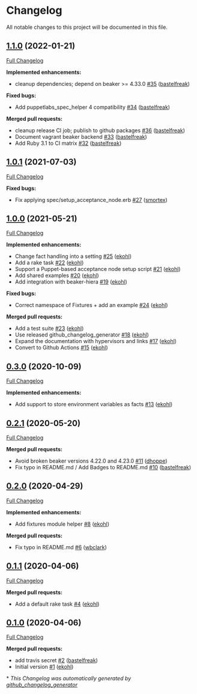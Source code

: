 # Changelog

All notable changes to this project will be documented in this file.

## [1.1.0](https://github.com/voxpupuli/voxpupuli-acceptance/tree/1.1.0) (2022-01-21)

[Full Changelog](https://github.com/voxpupuli/voxpupuli-acceptance/compare/1.0.1...1.1.0)

**Implemented enhancements:**

- cleanup dependencies; depend on beaker \>= 4.33.0 [\#35](https://github.com/voxpupuli/voxpupuli-acceptance/pull/35) ([bastelfreak](https://github.com/bastelfreak))

**Fixed bugs:**

- Add puppetlabs\_spec\_helper 4 compatibility [\#34](https://github.com/voxpupuli/voxpupuli-acceptance/pull/34) ([bastelfreak](https://github.com/bastelfreak))

**Merged pull requests:**

- cleanup release CI job; publish to github packages [\#36](https://github.com/voxpupuli/voxpupuli-acceptance/pull/36) ([bastelfreak](https://github.com/bastelfreak))
- Document vagrant beaker backend [\#33](https://github.com/voxpupuli/voxpupuli-acceptance/pull/33) ([bastelfreak](https://github.com/bastelfreak))
- Add Ruby 3.1 to CI matrix [\#32](https://github.com/voxpupuli/voxpupuli-acceptance/pull/32) ([bastelfreak](https://github.com/bastelfreak))

## [1.0.1](https://github.com/voxpupuli/voxpupuli-acceptance/tree/1.0.1) (2021-07-03)

[Full Changelog](https://github.com/voxpupuli/voxpupuli-acceptance/compare/1.0.0...1.0.1)

**Fixed bugs:**

- Fix applying spec/setup\_acceptance\_node.erb [\#27](https://github.com/voxpupuli/voxpupuli-acceptance/pull/27) ([smortex](https://github.com/smortex))

## [1.0.0](https://github.com/voxpupuli/voxpupuli-acceptance/tree/1.0.0) (2021-05-21)

[Full Changelog](https://github.com/voxpupuli/voxpupuli-acceptance/compare/0.3.0...1.0.0)

**Implemented enhancements:**

- Change fact handling into a setting [\#25](https://github.com/voxpupuli/voxpupuli-acceptance/pull/25) ([ekohl](https://github.com/ekohl))
- Add a rake task [\#22](https://github.com/voxpupuli/voxpupuli-acceptance/pull/22) ([ekohl](https://github.com/ekohl))
- Support a Puppet-based acceptance node setup script [\#21](https://github.com/voxpupuli/voxpupuli-acceptance/pull/21) ([ekohl](https://github.com/ekohl))
- Add shared examples [\#20](https://github.com/voxpupuli/voxpupuli-acceptance/pull/20) ([ekohl](https://github.com/ekohl))
- Add integration with beaker-hiera [\#19](https://github.com/voxpupuli/voxpupuli-acceptance/pull/19) ([ekohl](https://github.com/ekohl))

**Fixed bugs:**

- Correct namespace of Fixtures + add an example [\#24](https://github.com/voxpupuli/voxpupuli-acceptance/pull/24) ([ekohl](https://github.com/ekohl))

**Merged pull requests:**

- Add a test suite [\#23](https://github.com/voxpupuli/voxpupuli-acceptance/pull/23) ([ekohl](https://github.com/ekohl))
- Use released github\_changelog\_generator [\#18](https://github.com/voxpupuli/voxpupuli-acceptance/pull/18) ([ekohl](https://github.com/ekohl))
- Expand the documentation with hypervisors and links [\#17](https://github.com/voxpupuli/voxpupuli-acceptance/pull/17) ([ekohl](https://github.com/ekohl))
- Convert to Github Actions [\#15](https://github.com/voxpupuli/voxpupuli-acceptance/pull/15) ([ekohl](https://github.com/ekohl))

## [0.3.0](https://github.com/voxpupuli/voxpupuli-acceptance/tree/0.3.0) (2020-10-09)

[Full Changelog](https://github.com/voxpupuli/voxpupuli-acceptance/compare/0.2.1...0.3.0)

**Implemented enhancements:**

- Add support to store environment variables as facts [\#13](https://github.com/voxpupuli/voxpupuli-acceptance/pull/13) ([ekohl](https://github.com/ekohl))

## [0.2.1](https://github.com/voxpupuli/voxpupuli-acceptance/tree/0.2.1) (2020-05-20)

[Full Changelog](https://github.com/voxpupuli/voxpupuli-acceptance/compare/0.2.0...0.2.1)

**Merged pull requests:**

- Avoid broken beaker versions 4.22.0 and 4.23.0 [\#11](https://github.com/voxpupuli/voxpupuli-acceptance/pull/11) ([dhoppe](https://github.com/dhoppe))
- Fix typo in README.md / Add Badges to README.md [\#10](https://github.com/voxpupuli/voxpupuli-acceptance/pull/10) ([bastelfreak](https://github.com/bastelfreak))

## [0.2.0](https://github.com/voxpupuli/voxpupuli-acceptance/tree/0.2.0) (2020-04-29)

[Full Changelog](https://github.com/voxpupuli/voxpupuli-acceptance/compare/0.1.1...0.2.0)

**Implemented enhancements:**

- Add fixtures module helper [\#8](https://github.com/voxpupuli/voxpupuli-acceptance/pull/8) ([ekohl](https://github.com/ekohl))

**Merged pull requests:**

- Fix typo in README.md [\#6](https://github.com/voxpupuli/voxpupuli-acceptance/pull/6) ([wbclark](https://github.com/wbclark))

## [0.1.1](https://github.com/voxpupuli/voxpupuli-acceptance/tree/0.1.1) (2020-04-06)

[Full Changelog](https://github.com/voxpupuli/voxpupuli-acceptance/compare/0.1.0...0.1.1)

**Merged pull requests:**

- Add a default rake task [\#4](https://github.com/voxpupuli/voxpupuli-acceptance/pull/4) ([ekohl](https://github.com/ekohl))

## [0.1.0](https://github.com/voxpupuli/voxpupuli-acceptance/tree/0.1.0) (2020-04-06)

[Full Changelog](https://github.com/voxpupuli/voxpupuli-acceptance/compare/0ac3f59d43beced663c9dbf6ff9999f9549358d0...0.1.0)

**Merged pull requests:**

- add travis secret [\#2](https://github.com/voxpupuli/voxpupuli-acceptance/pull/2) ([bastelfreak](https://github.com/bastelfreak))
- Initial version [\#1](https://github.com/voxpupuli/voxpupuli-acceptance/pull/1) ([ekohl](https://github.com/ekohl))



\* *This Changelog was automatically generated by [github_changelog_generator](https://github.com/github-changelog-generator/github-changelog-generator)*
